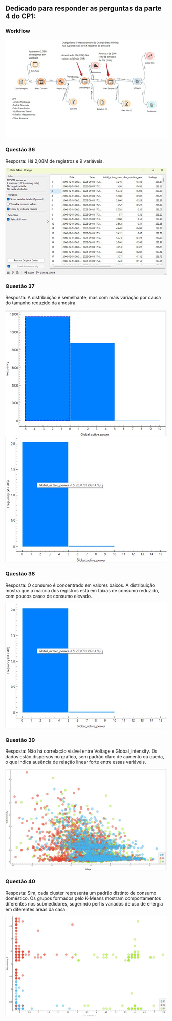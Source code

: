 ## Dedicado para responder as perguntas da parte 4 do CP1:

### Workflow 
![fluxo completo](img/inteiro.jpg)

### Questão 36
Resposta: Há 2,08M de registros e 9 variáveis.

![Gráfico da Questão 36](img/ex36.jpg)

### Questão 37
Resposta: A distribuição é semelhante, mas com mais variação por causa do tamanho reduzido da amostra.

![Gráfico da Questão 37 - Amostra](img/ex37amostra.jpg)
![Gráfico da Questão 37 - Completo](img/ex37_38_completa.jpg)

### Questão 38
Resposta: O consumo é concentrado em valores baixos. A distribuição mostra que a maioria dos registros está em faixas de consumo reduzido, com poucos casos de consumo elevado.

![Gráfico da Questão 38](img/ex37_38_completa.jpg)

### Questão 39
Resposta: Não há correlação visível entre Voltage e Global_intensity. Os dados estão dispersos no gráfico, sem padrão claro de aumento ou queda, o que indica ausência de relação linear forte entre essas variáveis.

![Gráfico da Questão 39](img/ex39.jpg)

### Questão 40
Resposta: Sim, cada cluster representa um padrão distinto de consumo doméstico. Os grupos formados pelo K-Means mostram comportamentos diferentes nos submedidores, sugerindo perfis variados de uso de energia em diferentes áreas da casa.

![Gráfico da Questão 40](img/ex40.jpg)
